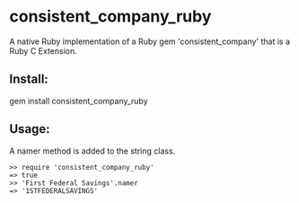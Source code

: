 # consistent_company_ruby

A native Ruby implementation of a Ruby gem 'consistent_company' that is a Ruby C Extension.

## Install:

gem install consistent_company_ruby

## Usage:

A namer method is added to the string class.

	>> require 'consistent_company_ruby'
	=> true
	>> 'First Federal Savings'.namer
	=> '1STFEDERALSAVINGS'